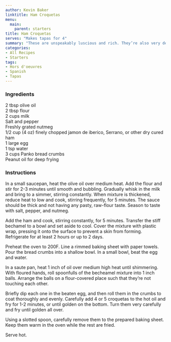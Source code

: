 ```yaml
---
author: Kevin Baker
linktitle: Ham Croquetas
menu:
  main:
    parent: starters
title: Ham Croquetas
serves: "Makes tapas for 4"
summary: "These are unspeakably luscious and rich. They’re also very delicate, and should be served piping hot, so make this little treat for a small crowd of close friends."
categories:
- All Recipes
- Starters
tags: 
- Hors d'oeuvres
- Spanish
- Tapas
---
```

### Ingredients

<div class="ingredient-list">

2 tbsp olive oil  
2 tbsp flour  
2 cups milk  
Salt and pepper  
Freshly grated nutmeg  
1/2 cup (4 oz) finely chopped jamon de iberico, Serrano, or other dry cured ham  
1 large egg  
1 tsp water  
3 cups Panko bread crumbs  
Peanut oil for deep frying   

</div>

### Instructions
In a small saucepan, heat the olive oil over medium heat. Add the flour and stir for 2-3 minutes until smooth and bubbling. Gradually whisk in the milk and bring to a simmer, stirring constantly. When mixture is thickened, reduce heat to low and cook, stirring frequently, for 5 minutes. The sauce should be thick and not having any pasty, raw-flour taste.  Season to taste with salt, pepper, and nutmeg.

Add the ham and cook, stirring constantly, for 5 minutes. Transfer the stiff bechamel to a bowl and set aside to cool. Cover the mixture with plastic wrap, pressing it onto the surface to prevent a skin from forming. Refrigerate for at least 2 hours or up to 2 days.

Preheat the oven to 200F. Line a rimmed baking sheet with paper towels. Pour the bread crumbs into a shallow bowl.  In a small bowl, beat the egg and water.

In a saute pan, heat 1 inch of oil over medium high heat until shimmering. With floured hands, roll spoonfulls of the becheamel mixture into 1 inch balls. Arrange the balls on a flour-covered place such that they’re not touching each other.

Briefly dip each one in the beaten egg, and then roll them in the crumbs to coat thoroughly and evenly. Carefully add 4 or 5 croquetas to the hot oil and fry for 1-2 minutes, or until golden on the bottom.  Turn them very carefully and fry until golden all over.

Using a slotted spoon, carefully remove them to the prepared baking sheet. Keep them warm in the oven while the rest are fried.

Serve hot.